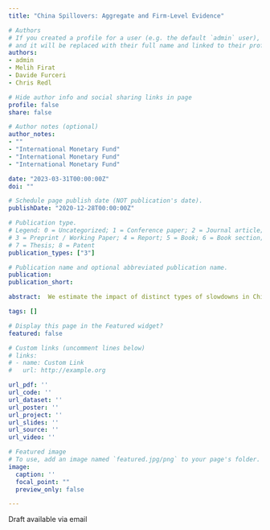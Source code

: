 ```yaml
---
title: "China Spillovers: Aggregate and Firm-Level Evidence"

# Authors
# If you created a profile for a user (e.g. the default `admin` user), write the username (folder name) here 
# and it will be replaced with their full name and linked to their profile.
authors:
- admin
- Melih Firat
- Davide Furceri
- Chris Redl

# Hide author info and social sharing links in page
profile: false
share: false

# Author notes (optional)
author_notes:
- ""
- "International Monetary Fund"
- "International Monetary Fund"
- "International Monetary Fund"

date: "2023-03-31T00:00:00Z"
doi: ""

# Schedule page publish date (NOT publication's date).
publishDate: "2020-12-28T00:00:00Z"

# Publication type.
# Legend: 0 = Uncategorized; 1 = Conference paper; 2 = Journal article;
# 3 = Preprint / Working Paper; 4 = Report; 5 = Book; 6 = Book section;
# 7 = Thesis; 8 = Patent
publication_types: ["3"]

# Publication name and optional abbreviated publication name.
publication: 
publication_short: 

abstract:  We estimate the impact of distinct types of slowdowns in China on countries and firms globally. We combine a structural vector autoregression framework with a broad-based measure of domestic economic activity in China to distinguish supply versus demand components of Chinese growth. We then use local projection models to assess the responses to such shocks of GDP growth (revenue) in other countries (firms). We find that both supply and demand slowdowns are associated with substantial declines in partner GDP and firm revenue, which are larger in countries and firms with stronger trade links with China, but the relative magnitudes depend on the level of aggregation.

tags: []

# Display this page in the Featured widget?
featured: false

# Custom links (uncomment lines below)
# links:
# - name: Custom Link
#   url: http://example.org

url_pdf: ''
url_code: ''
url_dataset: ''
url_poster: ''
url_project: ''
url_slides: ''
url_source: ''
url_video: ''

# Featured image
# To use, add an image named `featured.jpg/png` to your page's folder. 
image:
  caption: ''
  focal_point: ""
  preview_only: false

---
```


Draft available via email 
